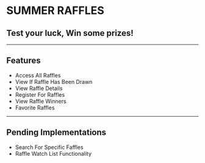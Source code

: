# SUMMER RAFFLES
## Test your luck, Win some prizes!

----------------
## Features
- Access All Raffles
- View If Raffle Has Been Drawn
- View Raffle Details
- Register For Raffles
- View Raffle Winners
- Favorite Raffles   
----------------

## Pending Implementations
- Search For Specific Faffles
- Raffle Watch List Functionality
